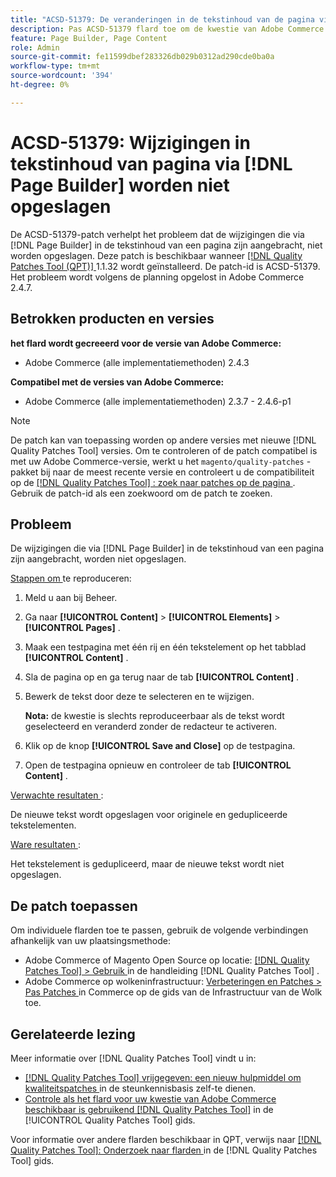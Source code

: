 ```yaml
---
title: "ACSD-51379: De veranderingen in de tekstinhoud van de pagina via  [!DNL Page Builder]  worden niet bewaard"
description: Pas ACSD-51379 flard toe om de kwestie van Adobe Commerce te bevestigen waar de veranderingen die aan de tekstinhoud van een pagina via  [!DNL Page Builder]  worden aangebracht niet worden bewaard.
feature: Page Builder, Page Content
role: Admin
source-git-commit: fe11599dbef283326db029b0312ad290cde0ba0a
workflow-type: tm+mt
source-wordcount: '394'
ht-degree: 0%

---
```


# ACSD-51379: Wijzigingen in tekstinhoud van pagina via [!DNL Page Builder] worden niet opgeslagen

De ACSD-51379-patch verhelpt het probleem dat de wijzigingen die via [!DNL Page Builder] in de tekstinhoud van een pagina zijn aangebracht, niet worden opgeslagen. Deze patch is beschikbaar wanneer [[!DNL Quality Patches Tool (QPT)] ](https://experienceleague.adobe.com/en/docs/commerce-knowledge-base/kb/announcements/commerce-announcements/magento-quality-patches-released-new-tool-to-self-serve-quality-patches) 1.1.32 wordt geïnstalleerd. De patch-id is ACSD-51379. Het probleem wordt volgens de planning opgelost in Adobe Commerce 2.4.7.

## Betrokken producten en versies

**het flard wordt gecreeerd voor de versie van Adobe Commerce:**

* Adobe Commerce (alle implementatiemethoden) 2.4.3

**Compatibel met de versies van Adobe Commerce:**

* Adobe Commerce (alle implementatiemethoden) 2.3.7 - 2.4.6-p1

>[!NOTE]
>
>De patch kan van toepassing worden op andere versies met nieuwe [!DNL Quality Patches Tool] versies. Om te controleren of de patch compatibel is met uw Adobe Commerce-versie, werkt u het `magento/quality-patches` -pakket bij naar de meest recente versie en controleert u de compatibiliteit op de [[!DNL Quality Patches Tool] : zoek naar patches op de pagina ](https://experienceleague.adobe.com/tools/commerce-quality-patches/index.html) . Gebruik de patch-id als een zoekwoord om de patch te zoeken.

## Probleem

De wijzigingen die via [!DNL Page Builder] in de tekstinhoud van een pagina zijn aangebracht, worden niet opgeslagen.

<u> Stappen om </u> te reproduceren:

1. Meld u aan bij Beheer.
1. Ga naar **[!UICONTROL Content]** > **[!UICONTROL Elements]** > **[!UICONTROL Pages]** .
1. Maak een testpagina met één rij en één tekstelement op het tabblad **[!UICONTROL Content]** .
1. Sla de pagina op en ga terug naar de tab **[!UICONTROL Content]** .
1. Bewerk de tekst door deze te selecteren en te wijzigen.

   **Nota:** de kwestie is slechts reproduceerbaar als de tekst wordt geselecteerd en veranderd zonder de redacteur te activeren.

1. Klik op de knop **[!UICONTROL Save and Close]** op de testpagina.
1. Open de testpagina opnieuw en controleer de tab **[!UICONTROL Content]** .

<u> Verwachte resultaten </u>:

De nieuwe tekst wordt opgeslagen voor originele en gedupliceerde tekstelementen.

<u> Ware resultaten </u>:

Het tekstelement is gedupliceerd, maar de nieuwe tekst wordt niet opgeslagen.

## De patch toepassen

Om individuele flarden toe te passen, gebruik de volgende verbindingen afhankelijk van uw plaatsingsmethode:

* Adobe Commerce of Magento Open Source op locatie: [[!DNL Quality Patches Tool]  > Gebruik ](/help/tools/quality-patches-tool/usage.md) in de handleiding [!DNL Quality Patches Tool] .
* Adobe Commerce op wolkeninfrastructuur: [ Verbeteringen en Patches > Pas Patches ](https://experienceleague.adobe.com/docs/commerce-cloud-service/user-guide/develop/upgrade/apply-patches.html) in Commerce op de gids van de Infrastructuur van de Wolk toe.

## Gerelateerde lezing

Meer informatie over [!DNL Quality Patches Tool] vindt u in:

* [[!DNL Quality Patches Tool]  vrijgegeven: een nieuw hulpmiddel om kwaliteitspatches ](https://experienceleague.adobe.com/en/docs/commerce-knowledge-base/kb/announcements/commerce-announcements/magento-quality-patches-released-new-tool-to-self-serve-quality-patches) in de steunkennisbasis zelf-te dienen.
* [ Controle als het flard voor uw kwestie van Adobe Commerce beschikbaar is gebruikend  [!DNL Quality Patches Tool]](/help/tools/quality-patches-tool/patches-available-in-qpt/check-patch-for-magento-issue-with-magento-quality-patches.md) in de [!UICONTROL Quality Patches Tool] gids.


Voor informatie over andere flarden beschikbaar in QPT, verwijs naar [[!DNL Quality Patches Tool]: Onderzoek naar flarden ](https://experienceleague.adobe.com/tools/commerce-quality-patches/index.html) in de [!DNL Quality Patches Tool] gids.
